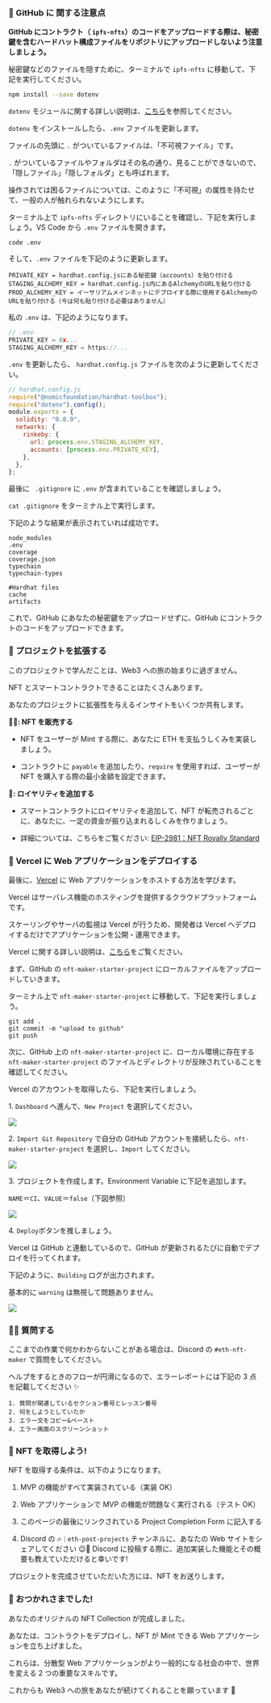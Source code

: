 ### 🙉 GitHub に 関する注意点

**GitHub にコントラクト（ `ipfs-nfts`）のコードをアップロードする際は、秘密鍵を含むハードハット構成ファイルをリポジトリにアップロードしないよう注意しましょう。**

秘密鍵などのファイルを隠すために、ターミナルで `ipfs-nfts` に移動して、下記を実行してください。

```bash
npm install --save dotenv
```

`dotenv` モジュールに関する詳しい説明は、[こちら](https://maku77.github.io/nodejs/env/dotenv.html)を参照してください。

`dotenv` をインストールしたら、`.env` ファイルを更新します。

ファイルの先頭に `.` がついているファイルは、「不可視ファイル」です。

`.` がついているファイルやフォルダはその名の通り、見ることができないので、「隠しファイル」「隠しフォルダ」とも呼ばれます。

操作されては困るファイルについては、このように「不可視」の属性を持たせて、一般の人が触れられないようにします。

ターミナル上で `ipfs-nfts` ディレクトリにいることを確認し、下記を実行しましょう。VS Code から `.env` ファイルを開きます。

```
code .env
```

そして、`.env` ファイルを下記のように更新します。

```
PRIVATE_KEY = hardhat.config.jsにある秘密鍵（accounts）を貼り付ける
STAGING_ALCHEMY_KEY = hardhat.config.js内にあるAlchemyのURLを貼り付ける
PROD_ALCHEMY_KEY = イーサリアムメインネットにデプロイする際に使用するAlchemyのURLを貼り付ける（今は何も貼り付ける必要はありません）
```

私の `.env` は、下記のようになります。

```javascript
// .env
PRIVATE_KEY = 0x...
STAGING_ALCHEMY_KEY = https://...
```

`.env` を更新したら、 `hardhat.config.js` ファイルを次のように更新してください。

```javascript
// hardhat.config.js
require("@nomicfoundation/hardhat-toolbox");
require("dotenv").config();
module.exports = {
  solidity: "0.8.9",
  networks: {
    rinkeby: {
      url: process.env.STAGING_ALCHEMY_KEY,
      accounts: [process.env.PRIVATE_KEY],
    },
  },
};
```

最後に ` .gitignore` に `.env` が含まれていることを確認しましょう。

`cat .gitignore` をターミナル上で実行します。

下記のような結果が表示されていれば成功です。

```
node_modules
.env
coverage
coverage.json
typechain
typechain-types

#Hardhat files
cache
artifacts
```

これで、GitHub にあなたの秘密鍵をアップロードせずに、GitHub にコントラクトのコードをアップロードできます。



### 🔮 プロジェクトを拡張する

このプロジェクトで学んだことは、Web3 への旅の始まりに過ぎません。

NFT とスマートコントラクトできることはたくさんあります。

あなたのプロジェクトに拡張性を与えるインサイトをいくつか共有します。

**🧞‍♂️: NFT を販売する**

- NFT をユーザーが Mint する際に、あなたに ETH を支払うしくみを実装しましょう。

- コントラクトに `payable` を追加したり、`require` を使用すれば、ユーザーが NFT を購入する際の最小金額を設定できます。

**🍁: ロイヤリティを追加する**

- スマートコントラクトにロイヤリティを追加して、NFT が転売されるごとに、あなたに、一定の資金が振り込まれるしくみを作りましょう。

- 詳細については、こちらをご覧ください: [EIP-2981：NFT Royally Standard ](https://eips.ethereum.org/EIPS/eip-2981)

### 🤟 Vercel に Web アプリケーションをデプロイする

最後に、[Vercel](https://vercel.com/) に Web アプリケーションをホストする方法を学びます。

Vercel はサーバレス機能のホスティングを提供するクラウドプラットフォームです。

スケーリングやサーバの監視は Vercel が行うため、開発者は Vercel へデプロイするだけでアプリケーションを公開・運用できます。

Vercel に関する詳しい説明は、[こちら](https://zenn.dev/lollipop_onl/articles/eoz-vercel-pricing-2020)をご覧ください。

まず、GitHub の `nft-maker-starter-project` にローカルファイルをアップロードしていきます。

ターミナル上で `nft-maker-starter-project` に移動して、下記を実行しましょう。

```
git add .
git commit -m "upload to github"
git push
```

次に、GitHub 上の `nft-maker-starter-project` に、ローカル環境に存在する `nft-maker-starter-project` のファイルとディレクトリが反映されていることを確認してください。

Vercel のアカウントを取得したら、下記を実行しましょう。

1\. `Dashboard` へ進んで、`New Project` を選択してください。

![](/public/images/103-ETH-NFT-Maker/section4/4-2-1.png)

2\. `Import Git Repository` で自分の GitHub アカウントを接続したら、`nft-maker-starter-project` を選択し、`Import` してください。

![](/public/images/103-ETH-NFT-Maker/section4/4-2-2.png)

3\. プロジェクトを作成します。Environment Variable に下記を追加します。

`NAME`＝`CI`、`VALUE`＝`false`（下図参照）

![](/public/images/103-ETH-NFT-Maker/section4/4-2-3.png)

4\. `Deploy`ボタンを推しましょう。

Vercel は GitHub と連動しているので、GitHub が更新されるたびに自動でデプロイを行ってくれます。

下記のように、`Building` ログが出力されます。

基本的に `warning` は無視して問題ありません。

![](/public/images/103-ETH-NFT-Maker/section4/4-2-4.png)


### 🙋‍♂️ 質問する

ここまでの作業で何かわからないことがある場合は、Discord の `#eth-nft-maker` で質問をしてください。

ヘルプをするときのフローが円滑になるので、エラーレポートには下記の 3 点を記載してください ✨

```
1. 質問が関連しているセクション番号とレッスン番号
2. 何をしようとしていたか
3. エラー文をコピー&ペースト
4. エラー画面のスクリーンショット
```

### 🎫 NFT を取得しよう!

NFT を取得する条件は、以下のようになります。

1. MVP の機能がすべて実装されている（実装 OK）

2. Web アプリケーションで MVP の機能が問題なく実行される（テスト OK）

3. このページの最後にリンクされている Project Completion Form に記入する

4. Discord の `🔥｜eth-post-projects` チャンネルに、あなたの Web サイトをシェアしてください 😉🎉 Discord に投稿する際に、追加実装した機能とその概要も教えていただけると幸いです!

プロジェクトを完成させていただいた方には、NFT をお送りします。

### 🎉 おつかれさまでした!

あなたのオリジナルの NFT Collection が完成しました。

あなたは、コントラクトをデプロイし、NFT が Mint できる Web アプリケーションを立ち上げました。

これらは、分散型 Web アプリケーションがより一般的になる社会の中で、世界を変える 2 つの重要なスキルです。

これからも Web3 への旅をあなたが続けてくれることを願っています 🚀
